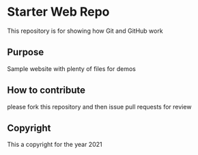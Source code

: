 # Starter Web Repo

This repository is for showing how Git and GitHub work

## Purpose

Sample website with plenty of files for demos


## How to contribute


please fork this repository and then issue pull requests for review


## Copyright 

This a copyright for the year 2021
